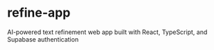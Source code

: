 # refine-app
AI-powered text refinement web app built with React, TypeScript, and Supabase authentication
